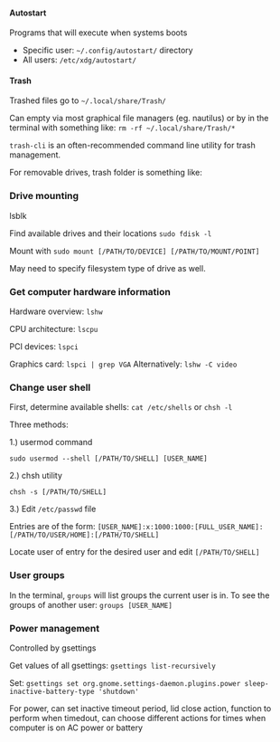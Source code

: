 #### Autostart

Programs that will execute when systems boots
* Specific user: `~/.config/autostart/` directory
* All users:  `/etc/xdg/autostart/`


#### Trash

Trashed files go to `~/.local/share/Trash/`

Can empty via most graphical file managers (eg. nautilus) or by in the terminal with something like:
`rm -rf ~/.local/share/Trash/*`

`trash-cli` is an often-recommended command line utility for trash management.

For removable drives, trash folder is something like:




### Drive mounting

lsblk

Find available drives and their locations
`sudo fdisk -l`

Mount with
`sudo mount [/PATH/TO/DEVICE] [/PATH/TO/MOUNT/POINT]`

May need to specify filesystem type of drive as well.




### Get computer hardware information

Hardware overview:	`lshw`

CPU architecture:  `lscpu`

PCI devices:	`lspci`

Graphics card:	`lspci | grep VGA`
Alternatively:	`lshw -C video`



### Change user shell

First, determine available shells:
`cat /etc/shells` or `chsh -l`


Three methods:

1.)  usermod command

`sudo usermod --shell [/PATH/TO/SHELL] [USER_NAME]`

2.)  chsh utility

`chsh -s [/PATH/TO/SHELL]`


3.)  Edit `/etc/passwd` file

Entries are of the form:
`[USER_NAME]:x:1000:1000:[FULL_USER_NAME]:[/PATH/TO/USER/HOME]:[/PATH/TO/SHELL]`

Locate user of entry for the desired user and edit `[/PATH/TO/SHELL]`



### User groups

In the terminal, `groups` will list groups the current user is in.
To see the groups of another user:  `groups [USER_NAME]`



### Power management

Controlled by gsettings

Get values of all gsettings:  `gsettings list-recursively`


Set:  `gsettings set org.gnome.settings-daemon.plugins.power sleep-inactive-battery-type 'shutdown'`

For power, can set inactive timeout period, lid close action, function to perform when timedout, can choose different actions for times when computer is on AC power or battery
